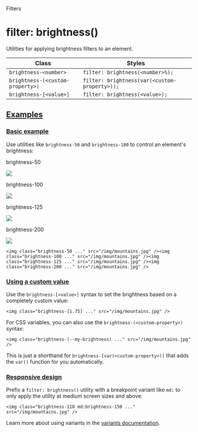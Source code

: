 <!--$-->

<!--/$-->

Filters

# filter: brightness()

Utilities for applying brightness filters to an element.

| Class                            | Styles                                        |
| -------------------------------- | --------------------------------------------- |
| `brightness-<number>`            | `filter: brightness(<number>%);`              |
| `brightness-(<custom-property>)` | `filter: brightness(var(<custom-property>));` |
| `brightness-[<value>]`           | `filter: brightness(<value>);`                |

## [Examples](#examples)

### [Basic example](#basic-example)

Use utilities like `brightness-50` and `brightness-100` to control an element's brightness:

brightness-50

![](https://images.unsplash.com/photo-1554629947-334ff61d85dc?ixid=MnwxMjA3fDB8MHxwaG90by1wYWdlfHx8fGVufDB8fHx8\&ixlib=rb-1.2.1\&auto=format\&fit=crop\&w=1000\&h=1000\&q=90)

brightness-100

![](https://images.unsplash.com/photo-1554629947-334ff61d85dc?ixid=MnwxMjA3fDB8MHxwaG90by1wYWdlfHx8fGVufDB8fHx8\&ixlib=rb-1.2.1\&auto=format\&fit=crop\&w=1000\&h=1000\&q=90)

brightness-125

![](https://images.unsplash.com/photo-1554629947-334ff61d85dc?ixid=MnwxMjA3fDB8MHxwaG90by1wYWdlfHx8fGVufDB8fHx8\&ixlib=rb-1.2.1\&auto=format\&fit=crop\&w=1000\&h=1000\&q=90)

brightness-200

![](https://images.unsplash.com/photo-1554629947-334ff61d85dc?ixid=MnwxMjA3fDB8MHxwaG90by1wYWdlfHx8fGVufDB8fHx8\&ixlib=rb-1.2.1\&auto=format\&fit=crop\&w=1000\&h=1000\&q=90)

```
<img class="brightness-50 ..." src="/img/mountains.jpg" /><img class="brightness-100 ..." src="/img/mountains.jpg" /><img class="brightness-125 ..." src="/img/mountains.jpg" /><img class="brightness-200 ..." src="/img/mountains.jpg" />
```

### [Using a custom value](#using-a-custom-value)

Use the<!-- --> `brightness-[<value>]` <!-- -->syntax<!-- --> <!-- -->to set the <!-- -->brightness<!-- --> based on a completely custom value:

```
<img class="brightness-[1.75] ..." src="/img/mountains.jpg" />
```

For CSS variables, you can also use the<!-- --> `brightness-(<custom-property>)` <!-- -->syntax:

```
<img class="brightness-(--my-brightness) ..." src="/img/mountains.jpg" />
```

This is just a shorthand for<!-- --> `brightness-[var(<custom-property>)]` <!-- -->that adds the `var()` function for you automatically.

### [Responsive design](#responsive-design)

Prefix <!-- -->a<!-- --> `filter: brightness()` utility<!-- --> <!-- -->with a breakpoint variant like `md:` to only apply the utility at <!-- -->medium<!-- --> <!-- -->screen sizes and above:

```
<img class="brightness-110 md:brightness-150 ..." src="/img/mountains.jpg" />
```

Learn more about using variants in the [variants documentation](/docs/hover-focus-and-other-states).

<!--$-->

<!--/$-->
